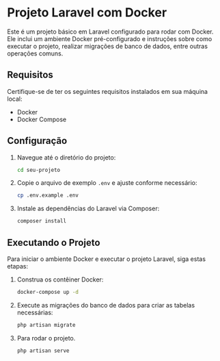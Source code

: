 # Projeto Laravel com Docker

Este é um projeto básico em Laravel configurado para rodar com Docker. Ele inclui um ambiente Docker pré-configurado e instruções sobre como executar o projeto, realizar migrações de banco de dados, entre outras operações comuns.

## Requisitos

Certifique-se de ter os seguintes requisitos instalados em sua máquina local:

- Docker
- Docker Compose

## Configuração

1. Navegue até o diretório do projeto:

    ```bash
    cd seu-projeto
    ```

2. Copie o arquivo de exemplo `.env` e ajuste conforme necessário:

    ```bash
    cp .env.example .env
    ```

3. Instale as dependências do Laravel via Composer:

    ```bash
    composer install
    ```

## Executando o Projeto

Para iniciar o ambiente Docker e executar o projeto Laravel, siga estas etapas:

1. Construa os contêiner Docker:

    ```bash
    docker-compose up -d
    ```

2. Execute as migrações do banco de dados para criar as tabelas necessárias:

    ```bash
    php artisan migrate
    ```

3. Para rodar o projeto. 
    ```bash
    php artisan serve
    ```
